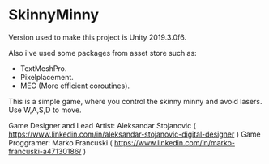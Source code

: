 # SkinnyMinny
Version used to make this project is Unity 2019.3.0f6.

Also i've used some packages from asset store such as:
- TextMeshPro.
- Pixelplacement.
- MEC (More efficient coroutines).

This is a simple game, where you control the skinny minny and avoid lasers.
Use W,A,S,D to move.

Game Designer and Lead Artist: Aleksandar Stojanovic ( https://www.linkedin.com/in/aleksandar-stojanovic-digital-designer )
Game Proggramer: Marko Francuski ( https://www.linkedin.com/in/marko-francuski-a47130186/ )
